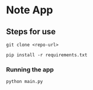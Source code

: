 # Note App

## Steps for use
```
git clone <repo-url>
```
``````
pip install -r requirements.txt

``````

### Running the app
```
python main.py

```
